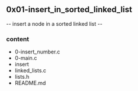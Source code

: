 ## 0x01-insert_in_sorted_linked_list
-- insert a node in a sorted linked list --

### content

- 0-insert_number.c
- 0-main.c
- insert
- linked_lists.c
- lists.h
- README.md
